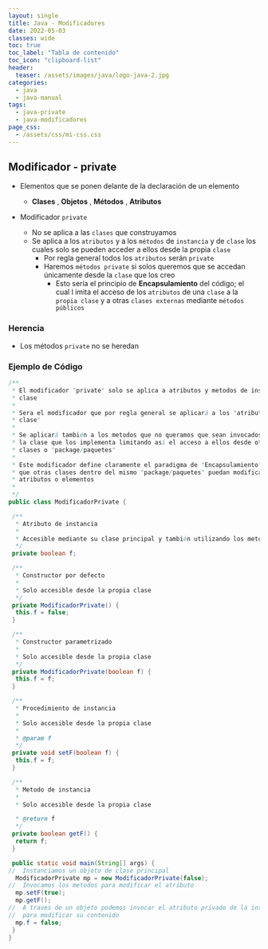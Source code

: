 ```yaml
---
layout: single
title: Java - Modificadores
date: 2022-05-03
classes: wide
toc: true
toc_label: "Tabla de contenido"
toc_icon: "clipboard-list"
header:
  teaser: /assets/images/java/logo-java-2.jpg
categories:
  - java
  - java-manual
tags:
  - java-private
  - java-modificadores
page_css: 
  - /assets/css/mi-css.css
---
```


## Modificador - private

* Elementos que se ponen delante de la declaración de un elemento
  * **Clases** , **Objetos** , **Métodos** , **Atributos**

* Modificador ``private``
  * No se aplica a las ``clases`` que construyamos
  * Se aplica a los ``atributos`` y a los ``métodos`` de ``instancia`` y de ``clase`` los cuales solo se pueden acceder a ellos desde la propia ``clase``
    * Por regla general todos los ``atributos`` serán ``private``
    * Haremos ``métodos private`` si solos queremos que se accedan únicamente desde la ``clase`` que los creo
      * Esto sería el principio de **Encapsulamiento** del código; el cual l  imita el acceso de los ``atributos`` de una ``clase`` a la ``propia clase`` y a otras ``clases externas`` mediante ``métodos públicos``

### Herencia

* Los métodos ``private`` no se heredan

### Ejemplo de Código

```java
/**
 * El modificador "private" solo se aplica a atributos y metodos de instancia o
 * clase
 * 
 * Sera el modificador que por regla general se aplicará a los "atributos de la
 * clase"
 * 
 * Se aplicará también a los metodos que no queramos que sean invocados fuera de
 * la clase que los implementa limitando así el acceso a ellos desde otras
 * clases o "package/paquetes"
 * 
 * Este modificador define claramente el paradigma de "Encapsulamiento" evitando
 * que otras clases dentro del mismo "package/paquetes" puedan modificar sus
 * atributos o elementos
 *
 */
public class ModificadorPrivate {

 /**
  * Atributo de instancia
  * 
  * Accesible mediante su clase principal y también utilizando los metodos de la propia clase
  */
 private boolean f;

 /**
  * Constructor por defecto
  * 
  * Solo accesible desde la propia clase
  */
 private ModificadorPrivate() {
  this.f = false;
 }

 /**
  * Constructor parametrizado
  * 
  * Solo accesible desde la propia clase
  */
 private ModificadorPrivate(boolean f) {
  this.f = f;
 }

 /**
  * Procedimiento de instancia
  * 
  * Solo accesible desde la propia clase
  * 
  * @param f
  */
 private void setF(boolean f) {
  this.f = f;
 }

 /**
  * Metodo de instancia
  * 
  * Solo accesible desde la propia clase

  * @return f
  */
 private boolean getF() {
  return f;
 }

 public static void main(String[] args) {
//  Instanciamos un objeto de clase principal
  ModificadorPrivate mp = new ModificadorPrivate(false);
//  Invocamos los metodos para modificar el atributo
  mp.setF(true);
  mp.getF();
//  A traves de un objeto podemos invocar el atributo privado de la instancia de la clase
//  para modificar su contenido
  mp.f = false;
 }
}
```
